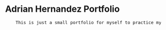# Adrian Hernandez Portfolio
<pre>
	This is just a small portfolio for myself to practice my own front-end web development skills. This project will contain my personal information, such as my resume, projects, contact info, etc.
</pre>
